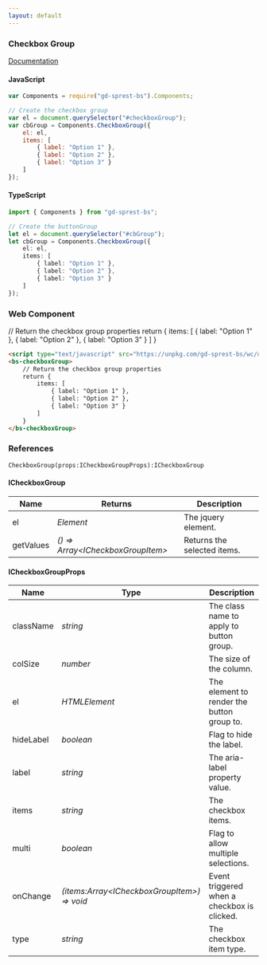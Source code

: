 ```yaml
---
layout: default
---
```


### Checkbox Group
[Documentation](https://getbootstrap.com/docs/4.1/components/forms/#checkboxes-and-radios)

<div id="cbGroupDemo"></div>

#### JavaScript
```js
var Components = require("gd-sprest-bs").Components;

// Create the checkbox group
var el = document.querySelector("#checkboxGroup");
var cbGroup = Components.CheckboxGroup({
    el: el,
    items: [
        { label: "Option 1" },
        { label: "Option 2" },
        { label: "Option 3" }
    ]
});
```

#### TypeScript

```ts
import { Components } from "gd-sprest-bs";

// Create the buttonGroup
let el = document.querySelector("#cbGroup");
let cbGroup = Components.CheckboxGroup({
    el: el,
    items: [
        { label: "Option 1" },
        { label: "Option 2" },
        { label: "Option 3" }
    ]
});
```

### Web Component

<bs-checkboxGroup>
    // Return the checkbox group properties
    return {
        items: [
            { label: "Option 1" },
            { label: "Option 2" },
            { label: "Option 3" }
        ]
    }
</bs-checkboxGroup>

```html
<script type="text/javascript" src="https://unpkg.com/gd-sprest-bs/wc/dist/gd-sprest-bs.js"></script>
<bs-checkboxGroup>
    // Return the checkbox group properties
    return {
        items: [
            { label: "Option 1" },
            { label: "Option 2" },
            { label: "Option 3" }
        ]
    }
</bs-checkboxGroup>
```

### References

```
CheckboxGroup(props:ICheckboxGroupProps):ICheckboxGroup
```

#### ICheckboxGroup

| Name | Returns | Description |
| --- | --- | --- |
| el | _Element_ | The jquery element. |
| getValues | _() => Array&lt;ICheckboxGroupItem&gt;_ | Returns the selected items. |

#### ICheckboxGroupProps

| Name | Type | Description |
| --- | --- | --- |
| className | _string_ | The class name to apply to button group. |
| colSize | _number_ | The size of the column. |
| el | _HTMLElement_ | The element to render the button group to. |
| hideLabel | _boolean_ | Flag to hide the label. |
| label | _string_ | The aria-label property value. |
| items | _string_ | The checkbox items. |
| multi | _boolean_ | Flag to allow multiple selections. |
| onChange | _(items:Array&lt;ICheckboxGroupItem&gt;) => void_ | Event triggered when a checkbox is clicked. |
| type | _string_ | The checkbox item type. |

<script type="text/javascript">
    // Wait for the window to be loaded
    window.addEventListener("load", function() {
        // See if a checkbox group exists
        var cbGroup = document.querySelector("#cbGroupDemo");
        if(cbGroup) {
            // Render the checkbox group
            $REST.Components.CheckboxGroup({
                el: cbGroup,
                items: [
                    { label: "Option 1" },
                    { label: "Option 2" },
                    { label: "Option 3" }
                ]
            });
        }
    });
</script>